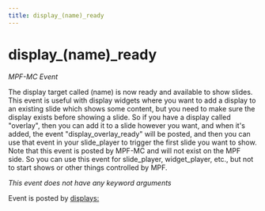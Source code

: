 ```yaml
---
title: display_(name)_ready
---
```


# display_(name)_ready


*MPF-MC Event*

The display target called (name) is now ready and available to show
slides. This event is useful with display widgets where you want to add
a display to an existing slide which shows some content, but you need to
make sure the display exists before showing a slide. So if you have a
display called "overlay", then you can add it to a slide however you
want, and when it's added, the event "display_overlay_ready" will be
posted, and then you can use that event in your slide_player to trigger
the first slide you want to show. Note that this event is posted by
MPF-MC and will not exist on the MPF side. So you can use this event for
slide_player, widget_player, etc., but not to start shows or other
things controlled by MPF.

*This event does not have any keyword arguments*

Event is posted by [displays:](../config/displays.md)
